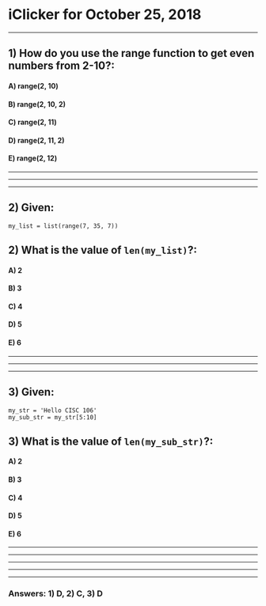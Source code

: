 
# iClicker for October 25, 2018

---


## 1) How do you use the range function to get even numbers from 2-10?:
#### A) range(2, 10)
#### B) range(2, 10, 2)
#### C) range(2, 11)
#### D) range(2, 11, 2)
#### E) range(2, 12)


---

---

---

## 2) Given:
```
my_list = list(range(7, 35, 7))

```

## 2) What is the value of `len(my_list)`?:
#### A) 2
#### B) 3
#### C) 4
#### D) 5
#### E) 6


---

---


---

## 3) Given:
```
my_str = 'Hello CISC 106'
my_sub_str = my_str[5:10]

```

## 3) What is the value of `len(my_sub_str)`?:
#### A) 2
#### B) 3
#### C) 4
#### D) 5
#### E) 6


---

---

---

---

---


### Answers: 1) D, 2) C, 3) D


